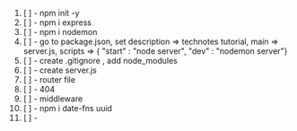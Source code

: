 1. [ ] - npm init -y
2. [ ] - npm i express
3. [ ] - npm i nodemon
4. [ ] - go to package.json,  set  description => technotes tutorial, main => server.js, scripts =>  { "start" : "node server", "dev" : "nodemon server"}
5. [ ] - create .gitignore , add node_modules
6. [ ] - create server.js
7. [ ] - router file
8. [ ] - 404
9. [ ] - middleware
10. [ ] - npm i date-fns uuid
11. [ ]  - 

